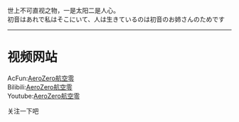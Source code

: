世上不可直视之物，一是太阳二是人心。  
初音はあれで私はそこにいて、人は生きているのは初音のお姉さんのためです


***

# 视频网站

AcFun:[AeroZero航空零](https://www.acfun.cn/u/63219615)  
Bilibili:[AeroZero航空零](https://space.bilibili.com/588710168)  
Youtube:[AeroZero航空零](https://www.youtube.com/channel/UCgVCFr2is2uPdku10oEyhhw)

关注一下吧
